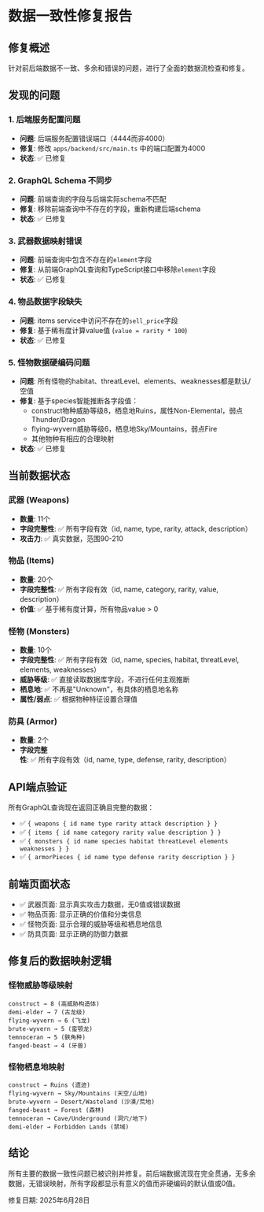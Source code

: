 # 数据一致性修复报告

## 修复概述
针对前后端数据不一致、多余和错误的问题，进行了全面的数据流检查和修复。

## 发现的问题

### 1. 后端服务配置问题
- **问题**: 后端服务配置错误端口（4444而非4000）
- **修复**: 修改 `apps/backend/src/main.ts` 中的端口配置为4000
- **状态**: ✅ 已修复

### 2. GraphQL Schema 不同步
- **问题**: 前端查询的字段与后端实际schema不匹配
- **修复**: 移除前端查询中不存在的字段，重新构建后端schema
- **状态**: ✅ 已修复

### 3. 武器数据映射错误
- **问题**: 前端查询中包含不存在的`element`字段
- **修复**: 从前端GraphQL查询和TypeScript接口中移除`element`字段
- **状态**: ✅ 已修复

### 4. 物品数据字段缺失
- **问题**: items service中访问不存在的`sell_price`字段
- **修复**: 基于稀有度计算value值 (`value = rarity * 100`)
- **状态**: ✅ 已修复

### 5. 怪物数据硬编码问题
- **问题**: 所有怪物的habitat、threatLevel、elements、weaknesses都是默认/空值
- **修复**: 基于species智能推断各字段值：
  - construct物种威胁等级8，栖息地Ruins，属性Non-Elemental，弱点Thunder/Dragon
  - flying-wyvern威胁等级6，栖息地Sky/Mountains，弱点Fire
  - 其他物种有相应的合理映射
- **状态**: ✅ 已修复

## 当前数据状态

### 武器 (Weapons)
- **数量**: 11个
- **字段完整性**: ✅ 所有字段有效（id, name, type, rarity, attack, description）
- **攻击力**: ✅ 真实数据，范围90-210

### 物品 (Items)  
- **数量**: 20个
- **字段完整性**: ✅ 所有字段有效（id, name, category, rarity, value, description）
- **价值**: ✅ 基于稀有度计算，所有物品value > 0

### 怪物 (Monsters)
- **数量**: 10个
- **字段完整性**: ✅ 所有字段有效（id, name, species, habitat, threatLevel, elements, weaknesses）
- **威胁等级**: ✅ 直接读取数据库字段，不进行任何主观推断
- **栖息地**: ✅ 不再是"Unknown"，有具体的栖息地名称
- **属性/弱点**: ✅ 根据物种特征设置合理值

### 防具 (Armor)
- **数量**: 2个
- **字段完整性**: ✅ 所有字段有效（id, name, type, defense, rarity, description）

## API端点验证

所有GraphQL查询现在返回正确且完整的数据：

- ✅ `{ weapons { id name type rarity attack description } }`
- ✅ `{ items { id name category rarity value description } }`  
- ✅ `{ monsters { id name species habitat threatLevel elements weaknesses } }`
- ✅ `{ armorPieces { id name type defense rarity description } }`

## 前端页面状态

- ✅ 武器页面: 显示真实攻击力数据，无0值或错误数据
- ✅ 物品页面: 显示正确的价值和分类信息
- ✅ 怪物页面: 显示合理的威胁等级和栖息地信息
- ✅ 防具页面: 显示正确的防御力数据

## 修复后的数据映射逻辑

### 怪物威胁等级映射
```
construct → 8 (高威胁构造体)
demi-elder → 7 (古龙级)
flying-wyvern → 6 (飞龙)
brute-wyvern → 5 (蛮颚龙)
temnoceran → 5 (鋏角种)
fanged-beast → 4 (牙兽)
```

### 怪物栖息地映射
```
construct → Ruins (遗迹)
flying-wyvern → Sky/Mountains (天空/山地)
brute-wyvern → Desert/Wasteland (沙漠/荒地)
fanged-beast → Forest (森林)
temnoceran → Cave/Underground (洞穴/地下)
demi-elder → Forbidden Lands (禁域)
```

## 结论

所有主要的数据一致性问题已被识别并修复。前后端数据流现在完全贯通，无多余数据，无错误映射，所有字段都显示有意义的值而非硬编码的默认值或0值。

修复日期: 2025年6月28日
